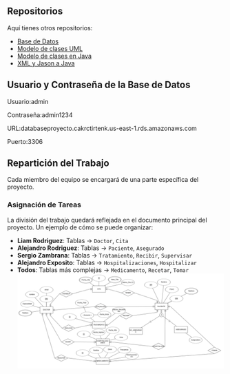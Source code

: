 ##  Repositorios 
Aquí tienes otros repositorios:
- [Base de Datos](https://github.com/Proyecto1k2024Grupo6/Base-de-datos) 
- [Modelo de clases UML](https://github.com/Proyecto1k2024Grupo6/Modelo-de-Clases-UML) 
- [Modelo de clases en Java](https://github.com/Proyecto1k2024Grupo6/Modelo-de-Clases-en-JAVA) 
- [XML y Jason a Java](https://github.com/Proyecto1k2024Grupo6/XML-y-Jason-a-Java)

## Usuario y Contraseña de la Base de Datos
Usuario:admin

Contraseña:admin1234

URL:databaseproyecto.cakrctirtenk.us-east-1.rds.amazonaws.com

Puerto:3306

## Repartición del Trabajo

Cada miembro del equipo se encargará de una parte específica del proyecto. 

###  **Asignación de Tareas**
La división del trabajo quedará reflejada en el documento principal del proyecto. Un ejemplo de cómo se puede organizar:

- **Liam Rodriguez**: Tablas → `Doctor`, `Cita`
- **Alejandro Rodriguez**: Tablas → `Paciente`, `Asegurado`
- **Sergio Zambrana**: Tablas → `Tratamiento`, `Recibir`, `Supervisar`
- **Alejandro Exposito**: Tablas → `Hospitalizaciones`, `Hospitalizar`
- **Todos**: Tablas más complejas → `Medicamento`, `Recetar`, `Tomar`  
![img.png](img.png)
